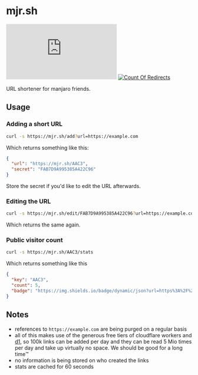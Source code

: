 # mjr.sh

[![GitHub Repo stars](https://img.shields.io/github/stars/manjaro-contrib/mjr.sh)](https://mjr.sh/C736)
[![Count Of Redirects](https://img.shields.io/badge/dynamic/json?url=https%3A%2F%2Fmjr.sh%2FC736%2Fstats&query=%24.count&label=redirects)](https://mjr.sh/C736)

URL shortener for manjaro friends.

## Usage

### Adding a short URL

```sh
curl -s https://mjr.sh/add?url=https://example.com
```

Which returns something like this:

```json
{
  "url": "https://mjr.sh/AAC3",
  "secret": "FAB7D9A995385A422C96"
}
```

Store the secret if you'd like to edit the URL afterwards.

### Editing the URL

```sh
curl -s https://mjr.sh/edit/FAB7D9A995385A422C96?url=https://example.com
```

Which returns the same again.

### Public visitor count

```sh
curl -s https://mjr.sh/AAC3/stats
```

Which returns something like this

```json
{
  "key": "AAC3",
  "count": 5,
  "badge": "https://img.shields.io/badge/dynamic/json?url=https%3A%2F%2Fmjr.sh%2FAAC3%2Fstats&query=%24.count&label=redirects"
}
```

## Notes

- references to `https://example.com` are being purged on a regular basis
- all of this makes use of the generous free tiers of cloudflare workers and [d1](https://developers.cloudflare.com/d1/platform/pricing/), so 100k links can be added per day and they can be read 5 Mio times per day and take up virtually no space. We should be good for a long time:tm:
- no information is being stored on who created the links
- stats are cached for 60 seconds
